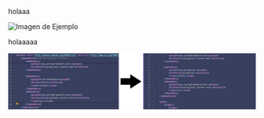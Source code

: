 holaaa 

![Imagen de Ejemplo](https://example.com/ejemplo.jpg](https://raw.githubusercontent.com/mamf1209/hotels/main/Untitled%20Project%20(2).jpg))

holaaaaa

![Imagen de Ejemplo](https://raw.githubusercontent.com/mamf1209/hotels/main/Web_Photo_Editor%20(1).jpg)
